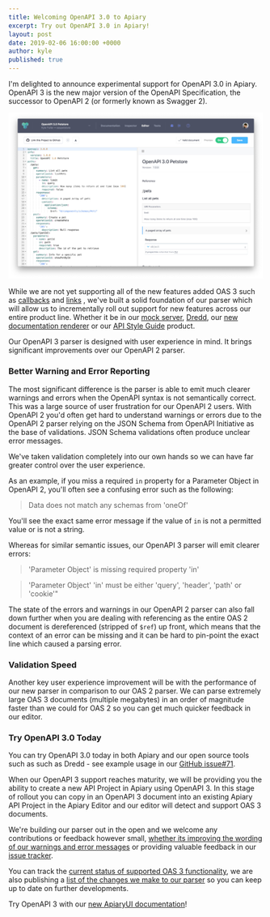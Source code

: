 ```yaml
---
title: Welcoming OpenAPI 3.0 to Apiary
excerpt: Try out OpenAPI 3.0 in Apiary!
layout: post
date: 2019-02-06 16:00:00 +0000
author: kyle
published: true
---
```


I'm delighted to announce experimental support for OpenAPI 3.0 in Apiary.
OpenAPI 3 is the new major version of the OpenAPI Specification, the successor
to OpenAPI 2 (or formerly known as Swagger 2).

[<img width="640" src="/images/2019-02-06-Petstore.jpg" alt="OpenAPI 3.0 in Apiary" />](https://oaspetstore.docs.apiary.io/)

While we are not yet supporting all of the new features added OAS 3 such as
[callbacks](https://github.com/OAI/OpenAPI-Specification/blob/master/versions/3.0.0.md#callbackObject)
and
[links](https://github.com/OAI/OpenAPI-Specification/blob/master/versions/3.0.0.md#linkObject)
, we've built a solid foundation of our parser which will allow us to
incrementally roll out support for new features across our entire product line.
Whether it be in our [mock server](https://help.apiary.io/tools/mock-server/),
[Dredd](https://dredd.org/en/latest/), our [new documentation
renderer](https://blog.apiary.io/ApiaryUI) or our [API Style
Guide](https://help.apiary.io/tools/style-guide/) product.

Our OpenAPI 3 parser is designed with user experience in mind. It brings
significant improvements over our OpenAPI 2 parser.

### Better Warning and Error Reporting

The most significant difference is the parser is able to emit much clearer
warnings and errors when the OpenAPI syntax is not semantically correct. This
was a large source of user frustration for our OpenAPI 2 users. With OpenAPI 2
you'd often get hard to understand warnings or errors due to the OpenAPI 2
parser relying on the JSON Schema from OpenAPI Initiative as the base of
validations. JSON Schema validations often produce unclear error messages.

We've taken validation completely into our own hands so we can have far greater
control over the user experience.

As an example, if you miss a required `in` property for a Parameter Object in
OpenAPI 2, you'll often see a confusing error such as the following:

> Data does not match any schemas from 'oneOf'

You'll see the exact same error message if the value of `in` is not a permitted
value or is not a string.

Whereas for similar semantic issues, our OpenAPI 3 parser will emit clearer
errors:

> 'Parameter Object' is missing required property 'in'

> 'Parameter Object' 'in' must be either 'query', 'header', 'path' or 'cookie'"

The state of the errors and warnings in our OpenAPI 2 parser can also fall down
further when you are dealing with referencing as the entire OAS 2 document is
dereferenced (stripped of `$ref`) up front, which means that the context of an
error can be missing and it can be hard to pin-point the exact line which
caused a parsing error.

### Validation Speed

Another key user experience improvement will be with the performance of our new
parser in comparison to our OAS 2 parser. We can parse extremely large OAS 3
documents (multiple megabytes) in an order of magnitude faster than we could
for OAS 2 so you can get much quicker feedback in our editor.

### Try OpenAPI 3.0 Today

You can try OpenAPI 3.0 today in both Apiary and our open source tools such as
such as Dredd - see example usage in our [GitHub
issue#71](https://github.com/apiaryio/api-elements.js/issues/71).

When our OpenAPI 3 support reaches maturity, we will be providing you the
ability to create a new API Project in Apiary using OpenAPI 3. In this stage of
rollout you can copy in an OpenAPI 3 document into an existing Apiary API
Project in the Apiary Editor and our editor will detect and support OAS 3
documents.

We're building our parser out in the open and we welcome any contributions or
feedback however small, [whether its improving the wording of our warnings and
error
messages](https://github.com/apiaryio/api-elements.js/blob/d8d8e292c5240918506fe75d075fbbe406b8d472/packages/openapi3-parser/lib/parser/annotations.js)
or providing valuable feedback in our [issue
tracker](https://github.com/apiaryio/api-elements.js/issues?q=is%3Aissue+is%3Aopen+sort%3Aupdated-desc+label%3Aopenapi3).

You can track the [current status of supported OAS 3
functionality](https://github.com/apiaryio/api-elements.js/blob/master/packages/openapi3-parser/STATUS.md),
we are also publishing a [list of the changes we make to our
parser](https://github.com/apiaryio/api-elements.js/blob/master/packages/openapi3-parser/CHANGELOG.md)
so you can keep up to date on further developments.

Try OpenAPI 3 with our [new ApiaryUI documentation](https://blog.apiary.io/ApiaryUI)!
